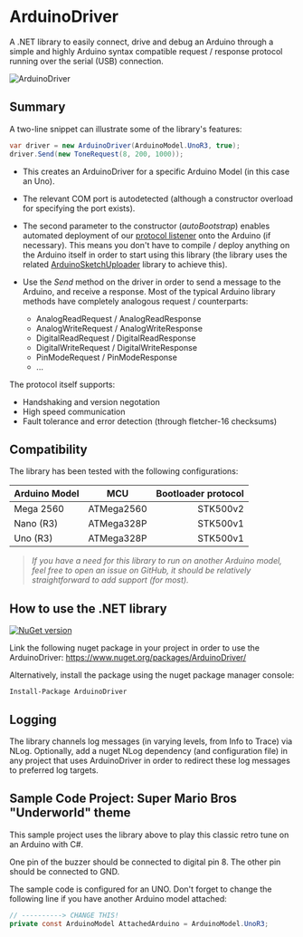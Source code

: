 # ArduinoDriver

A .NET library to easily connect, drive and debug an Arduino through a simple and highly Arduino syntax compatible request / response protocol running over the serial (USB) connection.

![ArduinoDriver](https://github.com/christophediericx/ArduinoDriver/blob/master/Images/ArduinoDriver.png)

## Summary ##
A two-line snippet can illustrate some of the library's features:
```csharp
var driver = new ArduinoDriver(ArduinoModel.UnoR3, true);
driver.Send(new ToneRequest(8, 200, 1000));
```

* This creates an ArduinoDriver for a specific Arduino Model (in this case an Uno).

* The relevant COM port is autodetected (although a constructor overload for specifying the port exists).

* The second parameter to the constructor (*autoBootstrap*) enables automated deployment of our [protocol listener](Source/ArduinoDriver/ArduinoListener/ArduinoListener.ino) onto the Arduino (if necessary). This means you don't have to compile / deploy anything on the Arduino itself in order to start using this library (the library uses the related [ArduinoSketchUploader](https://github.com/christophediericx/ArduinoSketchUploader) library to achieve this).

* Use the *Send* method on the driver in order to send a message to the Arduino, and receive a response. Most of the typical Arduino library methods have completely analogous request / counterparts:

  * AnalogReadRequest / AnalogReadResponse
  * AnalogWriteRequest / AnalogWriteResponse
  * DigitalReadRequest / DigitalReadResponse
  * DigitalWriteRequest / DigitalWriteResponse
  * PinModeRequest / PinModeResponse
  * ...

The protocol itself supports:
* Handshaking and version negotation
* High speed communication
* Fault tolerance and error detection (through fletcher-16 checksums)

## Compatibility ##

The library has been tested with the following configurations:

| Arduino Model | MCU           | Bootloader protocol |
| ------------- |:-------------:| -------------------:|
| Mega 2560     | ATMega2560    | STK500v2            |
| Nano (R3)     | ATMega328P    | STK500v1            |
| Uno (R3)      | ATMega328P    | STK500v1            |

> *If you have a need for this library to run on another Arduino model, feel free to open an issue on GitHub, it should be relatively straightforward to add support (for most).*

## How to use the .NET library ##

[![NuGet version](https://badge.fury.io/nu/ArduinoDriver.svg)](https://badge.fury.io/nu/ArduinoDriver)

Link the following nuget package in your project in order to use the ArduinoDriver: https://www.nuget.org/packages/ArduinoDriver/

Alternatively, install the package using the nuget package manager console:

```
Install-Package ArduinoDriver
```

## Logging ##

The library channels log messages (in varying levels, from Info to Trace) via NLog. Optionally, add a nuget NLog dependency (and configuration file) in any project that uses ArduinoDriver in order to redirect these log messages to preferred log targets.

## Sample Code Project: Super Mario Bros "Underworld" theme ##

This sample project uses the library above to play this classic retro tune on an Arduino with C#.

One pin of the buzzer should be connected to digital pin 8. The other pin should be connected to GND.

The sample code is configured for an UNO. Don't forget to change the following line if you have another Arduino model attached:

```csharp
// ----------> CHANGE THIS!
private const ArduinoModel AttachedArduino = ArduinoModel.UnoR3;
```

